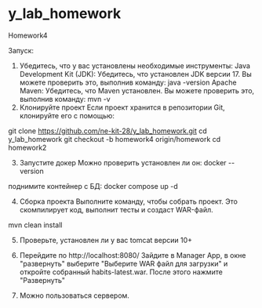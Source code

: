 # y_lab_homework
Homework4

Запуск:
1. Убедитесь, что у вас установлены необходимые инструменты:
Java Development Kit (JDK): Убедитесь, что установлен JDK версии 17. Вы можете проверить это, выполнив команду:
java -version
Apache Maven: Убедитесь, что Maven установлен. Вы можете проверить это, выполнив команду:
mvn -v
2. Клонируйте проект
Если проект хранится в репозитории Git, клонируйте его с помощью:

git clone https://github.com/ne-kit-28/y_lab_homework.git
cd y_lab_homework
git checkout -b homework4 origin/homework
cd homework2

3. Запустите докер
Можно проверить установлен ли он:
docker --version

поднимите контейнер с БД:
docker compose up -d

4. Сборка проекта
Выполните команду, чтобы собрать проект. Это скомпилирует код, выполнит тесты и создаст WAR-файл.

mvn clean install

5. Проверьте, установлен ли у вас tomcat версии 10+

6. Перейдите по http://localhost:8080/
Зайдите в Manager App, в окне "развернуть" выберите "Выберите WAR файл для загрузки" 
и откройте собранный habits-latest.war. После этого нажмите "Развернуть"

7. Можно пользоваться сервером.
